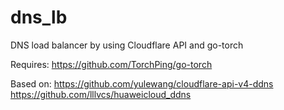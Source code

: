# dns_lb
DNS load balancer by using Cloudflare API and go-torch

Requires: 
https://github.com/TorchPing/go-torch

Based on: 
https://github.com/yulewang/cloudflare-api-v4-ddns
https://github.com/lllvcs/huaweicloud_ddns
